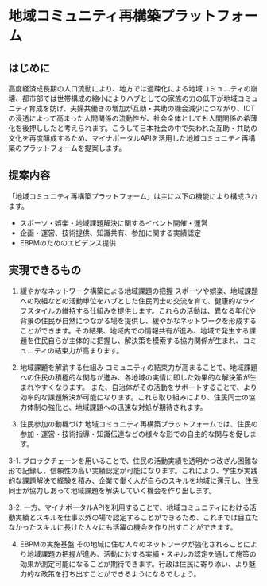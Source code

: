 # 地域コミュニティ再構築プラットフォーム

## はじめに
高度経済成長期の人口流動により、地方では過疎化による地域コミュニティの崩壊、都市部では世帯構成の縮小によりハブとしての家族の力の低下が地域コミュニティ育成を妨げ、夫婦共働きの増加が互助・共助の機会減少につながり、ICTの浸透によって高まった人間関係の流動性が、社会全体としても人間関係の希薄化を後押ししたと考えられます。こうして日本社会の中で失われた互助・共助の文化を再度醸成するため、マイナポータルAPIを活用した地域コミュニティ再構築のプラットフォームを提案します。

## 提案内容
「地域コミュニティ再構築プラットフォーム」は主に以下の機能により構成されます。
- スポーツ・娯楽・地域課題解決に関するイベント開催・運営
- 企画・運営、技術提供、知識共有、参加に関する実績認定
- EBPMのためのエビデンス提供


## 実現できるもの
 
1. 緩やかなネットワーク構築による地域課題の把握
スポーツや娯楽、地域課題への取組などの活動単位をハブとした住民同士の交流を育て、健康的なライフスタイルの維持する仕組みを提供します。これらの活動は、異なる年代や背景の住民が自然につながる場を提供し、緩やかなネットワークを形成することができます。その結果、地域内での情報共有が進み、地域で発生する課題を住民自らが主体的に把握し、解決策を模索する協力関係が生まれ、コミュニティの結束力が高まります。
 
2. 地域課題を解消する仕組み
コミュニティの結束力が高まることで、地域課題への住民の積極的な関与が進み、各地域の実情に即した効果的な解決策が生まれやすくなります。
また、自治体がその活動をサポートすることで、より効率的な課題解決が可能になります。これら取り組みにより、住民同士の協力体制の強化と、地域課題への迅速な対処が期待されます。

 
3. 住民参加の動機づけ
地域コミュニティ再構築プラットフォームでは、住民の参加・運営・技術指導・知識伝達などの様々な形での自主的な関与を促します。
 
  3-1. ブロックチェーンを用いることで、住民の活動実績を透明かつ改ざん困難な形で記録し、信頼性の高い実績認定が可能になります。これにより、学生が実践的な課題解決で経験を積み、企業で働く人が自らのスキルを地域に還元し、住民同士が協力しあって地域課題を解決していく機会を作り出します。
 
  3-2. 一方、マイナポータルAPIを利用することで、地域コミュニティにおける活動実績とスキルを仕事以外の場で認定することができるため、これまでは目立たなかったスキルに長けた人々にも活躍の機会を作り出すことができます。

4. EBPMの実施基盤
その地域に住む人々のネットワークが強化されることにより地域課題の把握が進み、活動に対する実績・スキルの認定を通して施策の効果が測定可能になることが期待できます。行政は住民に寄り添い、より魅力的な政策を打ち出すことができるようになるでしょう。

